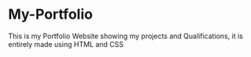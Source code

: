 # My-Portfolio
This is my Portfolio Website showing my projects and Qualifications, it is entirely made using HTML and CSS
